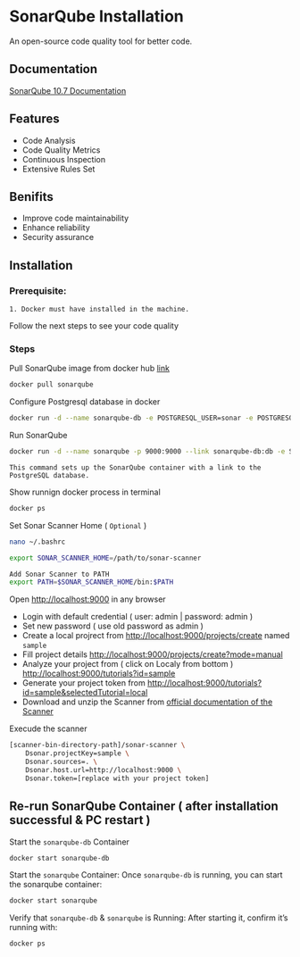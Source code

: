 # SonarQube Installation

An open-source code quality tool for better code.

## Documentation

[SonarQube 10.7 Documentation](https://docs.sonarsource.com/sonarqube/latest/)

## Features

- Code Analysis
- Code Quality Metrics
- Continuous Inspection
- Extensive Rules Set

## Benifits

- Improve code maintainability
- Enhance reliability
- Security assurance

## Installation

### Prerequisite:

    1. Docker must have installed in the machine.

Follow the next steps to see your code quality

### Steps

Pull SonarQube image from docker hub [link](https://hub.docker.com/_/sonarqube/tags)

```bash
docker pull sonarqube
```

Configure Postgresql database in docker

```bash
docker run -d --name sonarqube-db -e POSTGRESQL_USER=sonar -e POSTGRESQL_PASSWORD=sonar -e POSTGRESQL_DB=sonarqube postgres:alpine
```

Run SonarQube

```bash
docker run -d --name sonarqube -p 9000:9000 --link sonarqube-db:db -e SONAR_JDBC_URL=jdbc:postgresql://db:5432/sonarqube -e SONAR_JDBC_USERNAME=sonar -e SONAR_JDBC_PASSWORD=sonar sonarqube
```

`This command sets up the SonarQube container with a link to the PostgreSQL database.
`

Show runnign docker process in terminal

```bash
docker ps
```

Set Sonar Scanner Home ( `Optional` )

```bash
nano ~/.bashrc

export SONAR_SCANNER_HOME=/path/to/sonar-scanner

Add Sonar Scanner to PATH
export PATH=$SONAR_SCANNER_HOME/bin:$PATH
```

Open [http://localhost:9000](localhost:9000) in any browser

- Login with default credential ( user: admin | password: admin )
- Set new password ( use old password as admin )
- Create a local projrect from [http://localhost:9000/projects/create](localhost:9000/projects/create) named `sample`
- Fill project details [http://localhost:9000/projects/create?mode=manual](localhost:9000/projects/create?mode=manual)
- Analyze your project from ( click on Localy from bottom ) [http://localhost:9000/tutorials?id=sample](localhost:9000/tutorials?id=sample)
- Generate your project token from [http://localhost:9000/tutorials?id=sample&selectedTutorial=local](localhost:9000/tutorials?id=sample&selectedTutorial=local)
- Download and unzip the Scanner from [ official documentation of the Scanner](https://docs.sonarsource.com/sonarqube/10.7/analyzing-source-code/scanners/sonarscanner/)

Execude the scanner

```bash
[scanner-bin-directory-path]/sonar-scanner \
    Dsonar.projectKey=sample \
    Dsonar.sources=. \
    Dsonar.host.url=http://localhost:9000 \
    Dsonar.token=[replace with your project token]
```

## Re-run SonarQube Container ( after installation successful & PC restart )

Start the `sonarqube-db` Container

```bash
docker start sonarqube-db
```

Start the `sonarqube` Container: Once `sonarqube-db` is running, you can start the sonarqube container:

```bash
docker start sonarqube
```

Verify that `sonarqube-db` & `sonarqube` is Running: After starting it, confirm it’s running with:

```bash
docker ps
```

